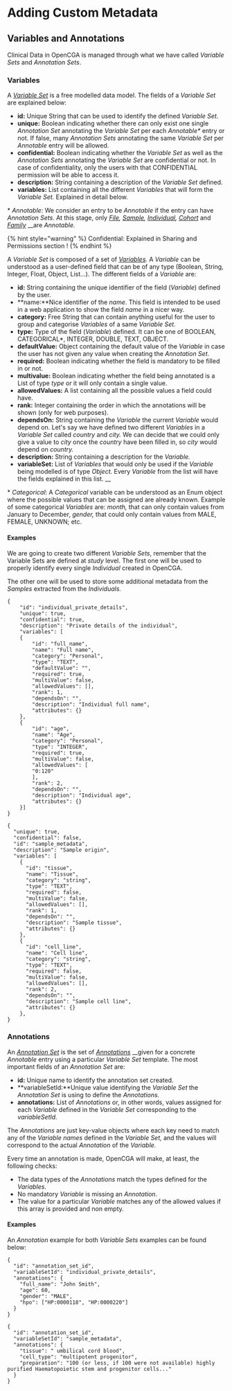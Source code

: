 # Adding Custom Metadata

## Variables and Annotations

Clinical Data in OpenCGA is managed through what we have called _Variable Sets_ and _Annotation Sets_.

### Variables

A [_Variable Set_](https://github.com/opencb/opencga/blob/develop/opencga-core/src/main/java/org/opencb/opencga/core/models/VariableSet.java) is a free modelled data model. The fields of a _Variable Set_ are explained below:

* **id:** Unique String that can be used to identify the defined _Variable Set_.
* **unique:** Boolean indicating whether there can only exist one single _Annotation Set_ annotating the _Variable Set_ per each _Annotable\*_ entry or not. If false, many _Annotation Sets_ annotating the same _Variable Set_ per _Annotable_ entry will be allowed.
* **confidential:** Boolean indicating whether the _Variable Set_ as well as the _Annotation Sets_ annotating the _Variable Set_ are confidential or not. In case of confidentiality, only the users with that CONFIDENTIAL permission will be able to access it. 
* **description:** String containing a description of the _Variable Set_ defined.
* **variables:** List containing all the different _Variables_ that will form the _Variable Set._ Explained in detail below.

\* _Annotable_: We consider an entry to be _Annotable_ if the entry can have _Annotation Sets._ At this stage, only [_File_](https://github.com/opencb/opencga/blob/develop/opencga-core/src/main/java/org/opencb/opencga/core/models/File.java)_,_ [_Sample_](https://github.com/opencb/opencga/blob/develop/opencga-core/src/main/java/org/opencb/opencga/core/models/Sample.java)_,_ [_Individual_](https://github.com/opencb/opencga/blob/develop/opencga-core/src/main/java/org/opencb/opencga/core/models/Individual.java)_,_ [_Cohort_](https://github.com/opencb/opencga/blob/develop/opencga-core/src/main/java/org/opencb/opencga/core/models/Cohort.java) and [_Family_](https://github.com/opencb/opencga/blob/develop/opencga-core/src/main/java/org/opencb/opencga/core/models/Family.java) __are _Annotable._

{% hint style="warning" %}
Confidential: Explained in Sharing and Permissions section !
{% endhint %}

A _Variable Set_ is composed of a set of [_Variables_](https://github.com/opencb/opencga/blob/develop/opencga-core/src/main/java/org/opencb/opencga/core/models/Variable.java)_._ A _Variable_ can be understood as a user-defined field that can be of any type \(Boolean, String, Integer, Float, Object, List...\). The different fields of a _Variable_ are:

* **id:** String containing the unique identifier of the field \(_Variable_\) defined by the user.
* **name:**Nice identifier of the _name_. This field is intended to be used in a web application to show the field _name_ in a nicer way.
* **category:** Free String that can contain anything useful for the user to group and categorise _Variables_ of a same _Variable Set._
* **type:** Type of the field \(_Variable_\) defined. It can be one of BOOLEAN, CATEGORICAL\*, INTEGER, DOUBLE, TEXT, OBJECT.
* **defaultValue:** Object containing the default value of the _Variable_ in case the user has not given any value when creating the _Annotation Set_.
* **required:** Boolean indicating whether the field is mandatory to be filled in or not.
* **multivalue:** Boolean indicating whether the field being annotated is a List of type _type_ or it will only contain a single value.
* **allowedValues:** A list containing all the possible values a field could have.
* **rank:** Integer containing the order in which the annotations will be shown \(only for web purposes\).
* **dependsOn:** String containing the _Variable_ the current _Variable_ would depend on. Let's say we have defined two different _Variables_ in a _Variable Set_ called _country_ and _city._ We can decide that we could only give a value to _city_ once the _country_ have been filled in, so _city_ would depend on _country._
* **description:** String containing a description for the _Variable._
* **variableSet:** List of _Variables_ that would only be used if the _Variable_ being modelled is of type _Object._ Every _Variable_ from the list will have the fields explained in this list. __

\* _Categorical_: A _Categorical_ variable can be understood as an Enum object where the possible values that can be assigned are already known. Example of some categorical  _Variables_ are: _month,_ that can only contain values from January to December, _gender,_ that could only contain values from MALE, FEMALE, UNKNOWN; etc.

#### Examples

We are going to create two different _Variable Sets_, remember that the Variable Sets are defined at _study_ level. The first one will be used to properly identify every single _Individual_ created in OpenCGA. 

The other one will be used to store some additional metadata from the _Samples_ extracted from the _Individuals._ 

```text
{
    "id": "individual_private_details",
    "unique": true,
    "confidential": true,
    "description": "Private details of the individual",
    "variables": [
    {
        "id": "full_name",
        "name": "Full name",
        "category": "Personal",
        "type": "TEXT",
        "defaultValue": "",
        "required": true,
        "multiValue": false,
        "allowedValues": [],
        "rank": 1,
        "dependsOn": "",
        "description": "Individual full name",
        "attributes": {}
    },
    {
        "id": "age",
        "name": "Age",
        "category": "Personal",
        "type": "INTEGER",
        "required": true,
        "multiValue": false,
        "allowedValues": [
        "0:120"
        ],
        "rank": 2,
        "dependsOn": "",
        "description": "Individual age",
        "attributes": {}
    }]
}
```

```text
{
  "unique": true,
  "confidential": false,
  "id": "sample_metadata",
  "description": "Sample origin",
  "variables": [
    {
      "id": "tissue",
      "name": "Tissue",
      "category": "string",
      "type": "TEXT",
      "required": false,
      "multiValue": false,
      "allowedValues": [],
      "rank": 1,
      "dependsOn": "",
      "description": "Sample tissue",
      "attributes": {}
    },
    {
      "id": "cell_line",
      "name": "Cell line",
      "category": "string",
      "type": "TEXT",
      "required": false,
      "multiValue": false,
      "allowedValues": [],
      "rank": 2,
      "dependsOn": "",
      "description": "Sample cell line",
      "attributes": {}
    },
}
```

### Annotations

An [_Annotation Set_](https://github.com/opencb/opencga/blob/develop/opencga-core/src/main/java/org/opencb/opencga/core/models/AnnotationSet.java) is the set of [_Annotations_](https://github.com/opencb/opencga/blob/develop/opencga-core/src/main/java/org/opencb/opencga/core/models/Annotation.java) __given for a concrete _Annotable_ entry using a particular _Variable Set_ template. The most important fields of an _Annotation Set_ are:

* **id:** Unique name to identify the annotation set created.
* **variableSetId:**Unique value identifying the _Variable Set_ the _Annotation Set_ is using to define the _Annotations._
* **annotations:** List of _Annotations_ or, in other words, values assigned for each _Variable_ defined in the _Variable Set_ corresponding to the _variableSetId._ 

The _Annotations_ are just key-value objects where each key need to match any of the _Variable names_ defined in the _Variable Set,_ and the values will correspond to the actual _Annotation_ of the _Variable._

Every time an annotation is made, OpenCGA will make, at least, the following checks:

* The data types of the _Annotations_ match the types defined for the _Variables._
* No mandatory _Variable_ is missing an _Annotation_.
* The value for a particular _Variable_ matches any of the allowed values if this array is provided and non empty.

#### Examples

An _Annotation_ example for both _Variable Sets_ examples can be found below:

```text
{
  "id": "annotation_set_id",
  "variableSetId": "individual_private_details",
  "annotations": {
    "full_name": "John Smith",
    "age": 60,
    "gender": "MALE",
    "hpo": ["HP:0000118", "HP:0000220"]
  }
}
```

```text
{
  "id": "annotation_set_id",
  "variableSetId": "sample_metadata",
  "annotations": {
    "tissue": "	umbilical cord blood",
    "cell_type": "multipotent progenitor",
    "preparation": "100 (or less, if 100 were not available) highly purified Haematopoietic stem and progenitor cells..."
  }
}
```



